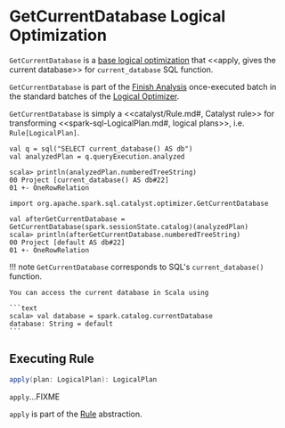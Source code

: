 # GetCurrentDatabase Logical Optimization

`GetCurrentDatabase` is a [base logical optimization](../catalyst/Optimizer.md#batches) that <<apply, gives the current database>> for `current_database` SQL function.

`GetCurrentDatabase` is part of the [Finish Analysis](../catalyst/Optimizer.md#GetCurrentDatabase) once-executed batch in the standard batches of the [Logical Optimizer](../catalyst/Optimizer.md).

`GetCurrentDatabase` is simply a <<catalyst/Rule.md#, Catalyst rule>> for transforming <<spark-sql-LogicalPlan.md#, logical plans>>, i.e. `Rule[LogicalPlan]`.

```text
val q = sql("SELECT current_database() AS db")
val analyzedPlan = q.queryExecution.analyzed

scala> println(analyzedPlan.numberedTreeString)
00 Project [current_database() AS db#22]
01 +- OneRowRelation

import org.apache.spark.sql.catalyst.optimizer.GetCurrentDatabase

val afterGetCurrentDatabase = GetCurrentDatabase(spark.sessionState.catalog)(analyzedPlan)
scala> println(afterGetCurrentDatabase.numberedTreeString)
00 Project [default AS db#22]
01 +- OneRowRelation
```

!!! note
    `GetCurrentDatabase` corresponds to SQL's `current_database()` function.

    You can access the current database in Scala using

    ```text
    scala> val database = spark.catalog.currentDatabase
    database: String = default
    ```

## <span id="apply"> Executing Rule

```scala
apply(plan: LogicalPlan): LogicalPlan
```

`apply`...FIXME

`apply` is part of the [Rule](../catalyst/Rule.md#apply) abstraction.
